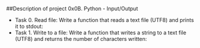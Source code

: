 ##Description of project 0x0B. Python - Input/Output

- Task 0. Read file: Write a function that reads a text file (UTF8) and
	prints it to stdout:
- Task 1. Write to a file: Write a function that writes a string to a text
	file (UTF8) and returns the number of characters written:
